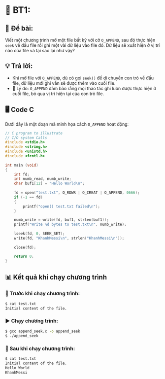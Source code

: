 # 📝 BT1:

## 📌 Đề bài:

Viết một chương trình mở một file bất kỳ với cờ `O_APPEND`, sau đó thực hiện `seek` về đầu file rồi ghi một vài dữ liệu vào file đó. Dữ liệu sẽ xuất hiện ở vị trí nào của file và tại sao lại như vậy?

## 💡 Trả lời:

- Khi mở file với `O_APPEND`, dù có gọi `seek()` để di chuyển con trỏ về đầu file, dữ liệu mới ghi vẫn sẽ được thêm vào cuối file.
- 📌 Lý do: `O_APPEND` đảm bảo rằng mọi thao tác ghi luôn được thực hiện ở cuối file, bỏ qua vị trí hiện tại của con trỏ file.

## 🖥️ Code C

Dưới đây là một đoạn mã minh họa cách `O_APPEND` hoạt động:

```c
// C program to illustrate 
// I/O system Calls 
#include <stdio.h> 
#include <string.h> 
#include <unistd.h> 
#include <fcntl.h> 
  
int main (void) 
{ 
    int fd; 
    int numb_read, numb_write;
    char buf1[12] = "Hello World\n"; 
  
    fd = open("test.txt", O_RDWR | O_CREAT | O_APPEND, 0666);         
    if (-1 == fd)
    {
        printf("open() test.txt failed\n");
    }      

    numb_write = write(fd, buf1, strlen(buf1));
    printf("Write %d bytes to test.txt\n", numb_write);
  
    lseek(fd, 0, SEEK_SET);
    write(fd, "KhanhMessi\n", strlen("KhanhMessi\n"));
    
    close(fd); 
  
    return 0; 
} 
```

## 📊 Kết quả khi chạy chương trình

### 📂 Trước khi chạy chương trình:

```bash
$ cat test.txt
Initial content of the file.
```

### ▶️ Chạy chương trình:

```bash
$ gcc append_seek.c -o append_seek
$ ./append_seek
```

### 📄 Sau khi chạy chương trình:

```bash
$ cat test.txt
Initial content of the file.
Hello World
KhanhMessi
```
